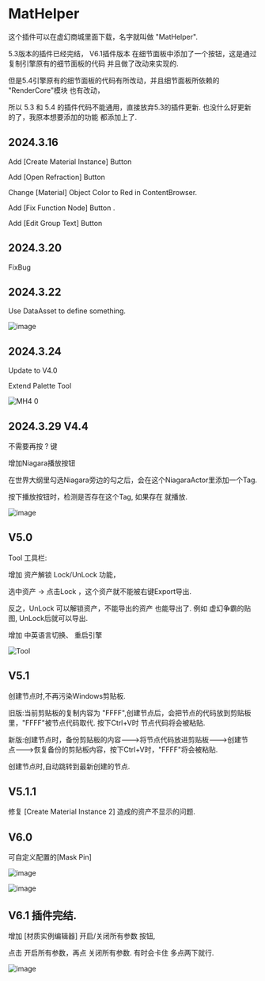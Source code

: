 # MatHelper

这个插件可以在虚幻商城里面下载，名字就叫做 "MatHelper".

5.3版本的插件已经完结， V6.1插件版本 在细节面板中添加了一个按钮，这是通过复制引擎原有的细节面板的代码 并且做了改动来实现的.

但是5.4引擎原有的细节面板的代码有所改动，并且细节面板所依赖的 "RenderCore"模块 也有改动，

所以 5.3 和 5.4 的插件代码不能通用，直接放弃5.3的插件更新.  也没什么好更新的了，我原本想要添加的功能 都添加上了.


## 2024.3.16

Add [Create Material Instance] Button

Add [Open Refraction] Button

Change [Material] Object Color to Red in ContentBrowser.

Add [Fix Function Node] Button .

Add [Edit Group Text] Button

## 2024.3.20

FixBug

## 2024.3.22

Use DataAsset to define something.

![image](https://github.com/AKaKLya/MatHelper/assets/67385510/2ffd15de-3c32-415c-85be-1bab28354c23)


## 2024.3.24  
Update to V4.0

Extend Palette Tool

![MH4 0](https://github.com/AKaKLya/MatHelper/assets/67385510/f4098347-383d-4a80-919a-dd5b1996ca0b)

## 2024.3.29 V4.4
不需要再按 ? 键

增加Niagara播放按钮

在世界大纲里勾选Niagara旁边的勾之后，会在这个NiagaraActor里添加一个Tag.

按下播放按钮时，检测是否存在这个Tag, 如果存在 就播放.

![image](https://github.com/AKaKLya/MatHelper/assets/67385510/0288b9f7-5df1-44cd-bd6c-54c824268f6c)

## V5.0
Tool 工具栏: 

增加 资产解锁 Lock/UnLock 功能， 

选中资产 -> 点击Lock ，这个资产就不能被右键Export导出.

反之，UnLock 可以解锁资产，不能导出的资产 也能导出了. 例如 虚幻争霸的贴图, UnLock后就可以导出.

增加 中英语言切换、 重启引擎


![Tool](https://github.com/AKaKLya/MatHelper/assets/67385510/b671552f-21a5-4680-9a17-a0df048bcdc9)


## V5.1

创建节点时,不再污染Windows剪贴板.

旧版:当前剪贴板的复制内容为 "FFFF",创建节点后，会把节点的代码放到剪贴板里，"FFFF"被节点代码取代. 按下Ctrl+V时 节点代码将会被粘贴.

新版:创建节点时，备份剪贴板的内容--->将节点代码放进剪贴板--->创建节点--->恢复备份的剪贴板内容，按下Ctrl+V时，"FFFF"将会被粘贴.

创建节点时,自动跳转到最新创建的节点.


## V5.1.1

修复 [Create Material Instance 2] 造成的资产不显示的问题.


## V6.0 

可自定义配置的[Mask Pin]

![image](https://github.com/AKaKLya/MatHelper/assets/67385510/d964a077-522e-4564-b3a1-0a7ac710144a)

![image](https://github.com/AKaKLya/MatHelper/assets/67385510/f602eb33-7b6b-4634-be03-de1baed0d14b)

## V6.1 插件完结.

增加 [材质实例编辑器] 开启/关闭所有参数 按钮,

点击 开启所有参数，再点 关闭所有参数. 有时会卡住 多点两下就行.


![image](https://github.com/AKaKLya/MatHelper/assets/67385510/5057d5ad-8d1e-4525-8788-c881fb9d4119)

